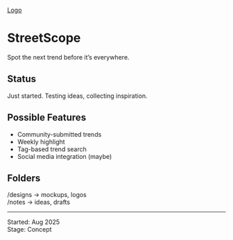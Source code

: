 [Logo](notes/designs/logo.png)

# StreetScope
Spot the next trend before it’s everywhere.

## Status
Just started. Testing ideas, collecting inspiration.

## Possible Features
- Community-submitted trends
- Weekly highlight
- Tag-based trend search
- Social media integration (maybe)

## Folders
/designs → mockups, logos  
/notes → ideas, drafts

---
Started: Aug 2025  
Stage: Concept
